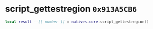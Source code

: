 # script_gettestregion `0x913A5CB6`

```lua
local result --[[ number ]] = natives.core.script_gettestregion()
```